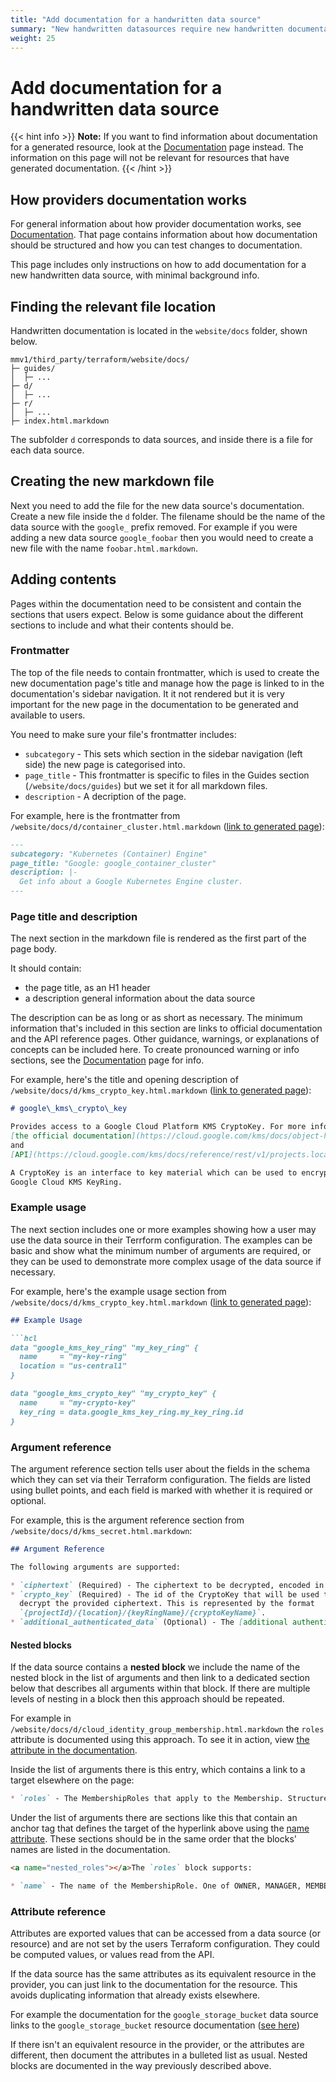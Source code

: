 ```yaml
---
title: "Add documentation for a handwritten data source"
summary: "New handwritten datasources require new handwritten documentation to be created."
weight: 25
---
```


# Add documentation for a handwritten data source

{{< hint info >}}
**Note:** If you want to find information about documentation for a generated resource, look at the [Documentation](#documentation) page instead. The information on this page will not be relevant for resources that have generated documentation.
{{< /hint >}}

## How providers documentation works

For general information about how provider documentation works, see [Documentation](#documentation).
That page contains information about how documentation should be structured and how you can test changes to documentation.

This page includes only instructions on how to add documentation for a new handwritten data source, with minimal background info.

## Finding the relevant file location

Handwritten documentation is located in the `website/docs` folder, shown below.

```
mmv1/third_party/terraform/website/docs/
├─ guides/
│  ├─ ...
├─ d/
│  ├─ ...
├─ r/
│  ├─ ...
├─ index.html.markdown
```

The subfolder `d` corresponds to data sources, and inside there is a file for each data source.

## Creating the new markdown file

Next you need to add the file for the new data source's documentation. Create a new file inside the `d` folder. The filename should be the name of the data source with the `google_` prefix removed. For example if you were adding a new data source `google_foobar` then you would need to create a new file with the name `foobar.html.markdown`.

## Adding contents

Pages within the documentation need to be consistent and contain the sections that users expect. Below is some guidance about the different sections to include and what their contents should be.

### Frontmatter

The top of the file needs to contain frontmatter, which is used to create the new documentation page's title and manage how the page is linked to in the documentation's sidebar navigation. It it not rendered but it is very important for the new page in the documentation to be generated and available to users.

You need to make sure your file's frontmatter includes:
- `subcategory` - This sets which section in the sidebar navigation (left side) the new page is categorised into.
- `page_title` - This frontmatter is specific to files in the Guides section (`/website/docs/guides`) but we set it for all markdown files.
- `description` - A decription of the page.

For example, here is the frontmatter from `/website/docs/d/container_cluster.html.markdown` ([link to generated page](https://registry.terraform.io/providers/hashicorp/google/latest/docs/data-sources/container_cluster)):

```markdown
---
subcategory: "Kubernetes (Container) Engine"
page_title: "Google: google_container_cluster"
description: |-
  Get info about a Google Kubernetes Engine cluster.
---
```

### Page title and description

The next section in the markdown file is rendered as the first part of the page body.

It should contain:
- the page title, as an H1 header
- a description general information about the data source

The description can be as long or as short as necessary. The minimum information that's included in this section are links to official documentation and the API reference pages. Other guidance, warnings, or explanations of concepts can be included here. To create pronounced warning or info sections, see the [Documentation](#documentation) page for info.

For example, here's the title and opening description of `/website/docs/d/kms_crypto_key.html.markdown` ([link to generated page](https://registry.terraform.io/providers/hashicorp/google/latest/docs/data-sources/kms_crypto_key)):

```markdown
# google\_kms\_crypto\_key

Provides access to a Google Cloud Platform KMS CryptoKey. For more information see
[the official documentation](https://cloud.google.com/kms/docs/object-hierarchy#key)
and
[API](https://cloud.google.com/kms/docs/reference/rest/v1/projects.locations.keyRings.cryptoKeys).

A CryptoKey is an interface to key material which can be used to encrypt and decrypt data. A CryptoKey belongs to a
Google Cloud KMS KeyRing.
```

### Example usage

The next section includes one or more examples showing how a user may use the data source in their Terrform configuration. The examples can be basic and show what the minimum number of arguments are required, or they can be used to demonstrate more complex usage of the data source if necessary.

For example, here's the example usage section from `/website/docs/d/kms_crypto_key.html.markdown` ([link to generated page](https://registry.terraform.io/providers/hashicorp/google/latest/docs/data-sources/kms_crypto_key)):

```markdown
## Example Usage

```hcl
data "google_kms_key_ring" "my_key_ring" {
  name     = "my-key-ring"
  location = "us-central1"
}

data "google_kms_crypto_key" "my_crypto_key" {
  name     = "my-crypto-key"
  key_ring = data.google_kms_key_ring.my_key_ring.id
}
```

### Argument reference

The argument reference section tells user about the fields in the schema which they can set via their Terraform configuration. The fields are listed using bullet points, and each field is marked with whether it is required or optional.

For example, this is the argument reference section from `/website/docs/d/kms_secret.html.markdown`:

```markdown
## Argument Reference

The following arguments are supported:

* `ciphertext` (Required) - The ciphertext to be decrypted, encoded in base64
* `crypto_key` (Required) - The id of the CryptoKey that will be used to
  decrypt the provided ciphertext. This is represented by the format
  `{projectId}/{location}/{keyRingName}/{cryptoKeyName}`.
* `additional_authenticated_data` (Optional) - The [additional authenticated data](https://cloud.google.com/kms/docs/additional-authenticated-data) used for integrity checks during encryption and decryption.
```

#### Nested blocks

If the data source contains a **nested block** we include the name of the nested block in the list of arguments and then link to a dedicated section below that describes all arguments within that block. If there are multiple levels of nesting in a block then this approach should be repeated.

For example in `/website/docs/d/cloud_identity_group_membership.html.markdown` the `roles` attribute is documented using this approach. To see it in action, view [the attribute in the documentation](https://registry.terraform.io/providers/hashicorp/google/latest/docs/data-sources/cloud_identity_group_membership#roles).

Inside the list of arguments there is this entry, which contains a link to a target elsewhere on the page:

```markdown
* `roles` - The MembershipRoles that apply to the Membership. Structure is [documented below](#nested_roles).
```

Under the list of arguments there are sections like this that contain an anchor tag that defines the target of the hyperlink above using the [name attribute](https://developer.mozilla.org/en-US/docs/Web/HTML/Element/a#attr-name). These sections should be in the same order that the blocks' names are listed in the documentation.

```markdown
<a name="nested_roles"></a>The `roles` block supports:

* `name` - The name of the MembershipRole. One of OWNER, MANAGER, MEMBER.
```

### Attribute reference

Attributes are exported values that can be accessed from a data source (or resource) and are not set by the users Terraform configuration. They could be computed values, or values read from the API.

If the data source has the same attributes as its equivalent resource in the provider, you can just link to the documentation for the resource. This avoids duplicating information that already exists elsewhere.

For example the documentation for the `google_storage_bucket` data source links to the `google_storage_bucket` resource documentation ([see here](https://registry.terraform.io/providers/hashicorp/google/latest/docs/data-sources/storage_bucket#attributes-reference))


If there isn't an equivalent resource in the provider, or the attributes are different, then document the attributes in a bulleted list as usual. Nested blocks are documented in the way previously described above.